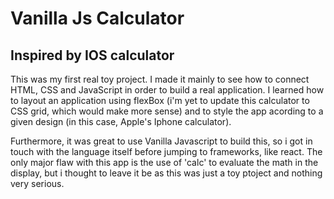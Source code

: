 # Vanilla Js Calculator
## Inspired by IOS calculator

This was my first real toy project. I made it mainly to see how to connect HTML, CSS and JavaScript in order to build a
real application. I learned how to layout an application using flexBox (i'm yet to update this calculator to CSS grid,
which would make more sense) and to style the app acording to a given design (in this case, Apple's Iphone calculator). 


Furthermore, it was great to use Vanilla Javascript to build this, so i got in touch with the language itself before jumping
to frameworks, like react. The only major flaw with this app is the use of 'calc' to evaluate the math in the display, but i
thought to leave it be as this was just a toy ptoject and nothing very serious.
